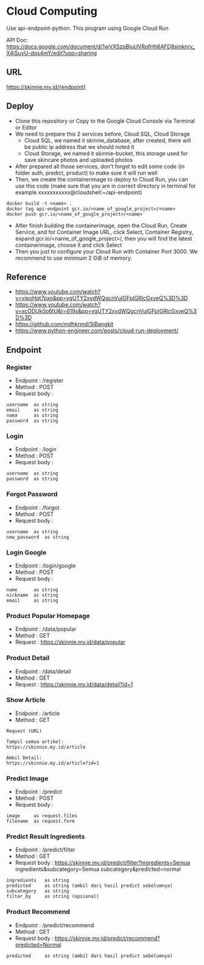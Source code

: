 # Cloud Computing
Use api-endpoint-python. This program using Google Cloud Run

API Doc: https://docs.google.com/document/d/1wVXSzpBjuUVRqfHh6AFD8sjnknrv_X4iSuyU-dqs4mY/edit?usp=sharing
## URL

https://skinnie.my.id/{endpoint}

## Deploy

* Clone this repository or Copy to the Google Cloud Console via Terminal or Editor
* We need to prepare this 2 services before, Cloud SQL, Cloud Storage
  * Cloud SQL, we named it skinnie_database, after created, there will be public ip address that we should noted it
  * Cloud Storage, we named it skinnie-bucket, this storage used for save skincare photos and uploaded photos
* After prepared all those services, don't forget to edit some code (in folder auth, predict, product) to make sure it will run well
* Then, we create the containerimage to deploy to Cloud Run, you can use this code (make sure that you are in correct directory in terminal for example xxxxxxxxxxx@cloudshell:~/api-endpoint)

```
docker build -t <name> .
docker tag api-endpoint gcr.io/<name_of_google_project>/<name>
docker push gcr.io/<name_of_google_project>/<name>
```

* After finish building the containerimage, open the Cloud Run, Create Service, and for Container Image URL, click Select, Container Registry, expand gcr.io/<name_of_google_project>/<name>, then you will find the latest containerimage, choose it and click Select
* Then you just to configure your Cloud Run with Container Port 3000. We recommend to use minimum 2 GiB of memory.

## Reference

* https://www.youtube.com/watch?v=vieoHqt7pxo&pp=ygUTY2xvdWQgcnVuIGFpIGRlcGxveQ%3D%3D
* https://www.youtube.com/watch?v=xcODUk0o6tU&t=619s&pp=ygUTY2xvdWQgcnVuIGFpIGRlcGxveQ%3D%3D
* https://github.com/mdhkrmd/SiBangkit
* https://www.python-engineer.com/posts/cloud-run-deployment/
 
## Endpoint
### Register

* Endpoint  : /register
* Method    : POST
* Request body :

```
username  as string
email     as string
nama      as string
password  as string
```

### Login

* Endpoint  : /login
* Method    : POST
* Request body :

```
username  as string
password  as string
```

### Forgot Password

* Endpoint  : /forgot
* Method    : POST
* Request body :

```
username  as string
new_password  as string
```

### Login Google

* Endpoint  : /login/google
* Method    : POST
* Request body :

```
name      as string
nickname  as string
email     as string
```

### Product Popular Homepage

* Endpoint  : /data/popular
* Method    : GET
* Request   : https://skinnie.my.id/data/popular

### Product Detail

* Endpoint  : /data/detail
* Method    : GET
* Request   : https://skinnie.my.id/data/detail?id=1

### Show Article

* Endpoint  : /article
* Method    : GET

```
Request (URL)

Tampil semua artikel:
https://skinnie.my.id/article

Ambil Detail:
https://skinnie.my.id/article?id=1
```

### Predict Image

* Endpoint  : /predict
* Method    : POST
* Request body :

```
image     as request.files
filename  as request.form
```

### Predict Result Ingredients

* Endpoint      : /predict/filter
* Method        : GET
* Request body  : https://skinnie.my.id/predict/filter?ingredients=Semua ingredients&subcategory=Semua subcategory&predicted=normal

```
ingredients   as string
predicted     as string (ambil dari hasil predict sebelumnya)
subcategory   as string
filter_by     as string (opsional)
```

### Product Recommend

* Endpoint      : /predict/recommend
* Method        : GET
* Request body  : https://skinnie.my.id/predict/recommend?predicted=Normal

```
predicted     as string (ambil dari hasil predict sebelumnya)
```
